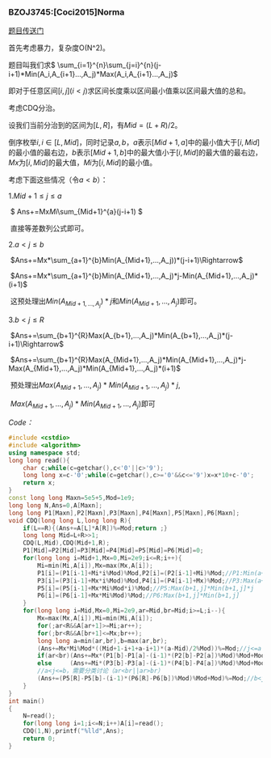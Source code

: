 ### BZOJ3745:[Coci2015]Norma

[题目传送门](https://www.lydsy.com/JudgeOnline/problem.php?id=3745)

首先考虑暴力，复杂度O(N^2)。

题目叫我们求$ \sum_{i=1}^{n}\sum_{j=i}^{n}(j-i+1)*Min(A_i,A_{i+1}...,A_j)*Max(A_i,A_{i+1}...,A_j)$

即对于任意区间$[i,j](i<j)$求区间长度乘以区间最小值乘以区间最大值的总和。



考虑CDQ分治。

设我们当前分治到的区间为$[L,R]$，有$Mid=(L+R)/2$。

倒序枚举$i,i\in[L,Mid]$，同时记录$a,b$，$a$表示$[Mid+1,a]$中的最小值大于$[i,Mid]$的最小值的最右边，$b$表示$[Mid+1,b]$中的最大值小于$[i,Mid]$的最大值的最右边，$Mx$为$[i,Mid]$的最大值，$Mi$为$[i,Mid]$的最小值。



考虑下面这些情况（令$a<b$）：

1.$Mid+1\leq j \leq a$

​          $ Ans+=Mx*Mi*\sum_{Mid+1}^{a}(j-i+1) $

​          直接等差数列公式即可。



2.$a<j\leq b$

​          $Ans+=Mx*\sum_{a+1}^{b}Min(A_{Mid+1},...,A_j))*(j-i+1)\Rightarrow$

​          $Ans+=Mx*\sum_{a+1}^{b}Min(A_{Mid+1},...,A_j)*j-Min(A_{Mid+1},...,A_j)*(i+1)$

​          这预处理出$Min(A_{Mid+1,...,A_j})*j$和$Min(A_{Mid+1},...,A_j)$即可。



3.$b<j\leq R$

​          $Ans+=\sum_{b+1}^{R}Max(A_{b+1},...,A_j)*Min(A_{b+1},...,A_j)*(j-i+1)\Rightarrow$

​          $Ans+=\sum_{b+1}^{R}Max(A_{Mid+1},...,A_j)*Min(A_{Mid+1},...,A_j)*j-Max(A_{Mid+1},...,A_j)*Min(A_{Mid+1},...,A_j)*(i+1)$

​          预处理出$Max(A_{Mid+1},...,A_j)*Min(A_{Mid+1},...,A_j)*j$,

​                         $Max(A_{Mid+1},...,A_j)*Min(A_{Mid+1},...,A_j)$即可



*Code：*

~~~c++
#include <cstdio>
#include <algorithm>
using namespace std;
long long read(){
	char c;while(c=getchar(),c<'0'||c>'9');
	long long x=c-'0';while(c=getchar(),c>='0'&&c<='9')x=x*10+c-'0';
	return x;
}
const long long Maxn=5e5+5,Mod=1e9;
long long N,Ans=0,A[Maxn];
long long P1[Maxn],P2[Maxn],P3[Maxn],P4[Maxn],P5[Maxn],P6[Maxn];
void CDQ(long long L,long long R){
	if(L==R){(Ans+=A[L]*A[R])%=Mod;return ;}
	long long Mid=L+R>>1;
	CDQ(L,Mid),CDQ(Mid+1,R);
	P1[Mid]=P2[Mid]=P3[Mid]=P4[Mid]=P5[Mid]=P6[Mid]=0;
	for(long long i=Mid+1,Mx=0,Mi=2e9;i<=R;i++){
		Mi=min(Mi,A[i]),Mx=max(Mx,A[i]);
		P1[i]=(P1[i-1]+Mi*i%Mod)%Mod,P2[i]=(P2[i-1]+Mi)%Mod;//P1:Min(a+1,j]*j,P2:Min(a+1,j];
		P3[i]=(P3[i-1]+Mx*i%Mod)%Mod,P4[i]=(P4[i-1]+Mx)%Mod;//P3:Max(a+1,j]*j,P4:Max(a+1,j];
		P5[i]=(P5[i-1]+Mx*Mi%Mod*i)%Mod;//P5:Max(b+1,j]*Min(b+1,j]*j
		P6[i]=(P6[i-1]+Mx*Mi%Mod)%Mod;//P6:Max(b+1,j]*Min(b+1,j]
	}
	for(long long i=Mid,Mx=0,Mi=2e9,ar=Mid,br=Mid;i>=L;i--){
		Mx=max(Mx,A[i]),Mi=min(Mi,A[i]);
		for(;ar<R&&A[ar+1]>=Mi;ar++);
		for(;br<R&&A[br+1]<=Mx;br++);
		long long a=min(ar,br),b=max(ar,br);
		(Ans+=Mx*Mi%Mod*((Mid+1-i+1+a-i+1)*(a-Mid)/2%Mod))%=Mod;//j<=a
		if(ar<br)(Ans+=Mx*(P1[b]-P1[a]-(i-1)*(P2[b]-P2[a])%Mod)%Mod+Mod)%=Mod;
		else 	 (Ans+=Mi*(P3[b]-P3[a]-(i-1)*(P4[b]-P4[a])%Mod)%Mod+Mod)%=Mod;
		//a<j<=b，需要分类讨论（ar<br||ar>br） 
		(Ans+=(P5[R]-P5[b]-(i-1)*(P6[R]-P6[b])%Mod)%Mod+Mod)%=Mod;//b<j<=R
	}
}
int main()
{
	N=read();
	for(long long i=1;i<=N;i++)A[i]=read();
	CDQ(1,N),printf("%lld",Ans);
	return 0;
}
~~~
